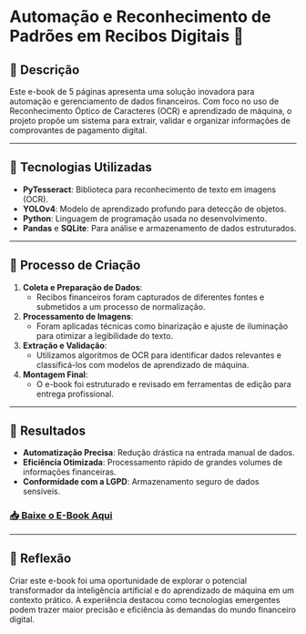 # Automação e Reconhecimento de Padrões em Recibos Digitais 📄

## 📒 Descrição

Este e-book de 5 páginas apresenta uma solução inovadora para automação e gerenciamento de dados financeiros. Com foco no uso de Reconhecimento Óptico de Caracteres (OCR) e aprendizado de máquina, o projeto propõe um sistema para extrair, validar e organizar informações de comprovantes de pagamento digital.

---

## 🤖 Tecnologias Utilizadas

- **PyTesseract**: Biblioteca para reconhecimento de texto em imagens (OCR).
- **YOLOv4**: Modelo de aprendizado profundo para detecção de objetos.
- **Python**: Linguagem de programação usada no desenvolvimento.
- **Pandas** e **SQLite**: Para análise e armazenamento de dados estruturados.

---

## 🧐 Processo de Criação

1. **Coleta e Preparação de Dados**:
   - Recibos financeiros foram capturados de diferentes fontes e submetidos a um processo de normalização.
2. **Processamento de Imagens**:
   - Foram aplicadas técnicas como binarização e ajuste de iluminação para otimizar a legibilidade do texto.
3. **Extração e Validação**:
   - Utilizamos algoritmos de OCR para identificar dados relevantes e classificá-los com modelos de aprendizado de máquina.
4. **Montagem Final**:
   - O e-book foi estruturado e revisado em ferramentas de edição para entrega profissional.

---

## 🚀 Resultados

- **Automatização Precisa**: Redução drástica na entrada manual de dados.
- **Eficiência Otimizada**: Processamento rápido de grandes volumes de informações financeiras.
- **Conformidade com a LGPD**: Armazenamento seguro de dados sensíveis.

### [📥 Baixe o E-Book Aqui](https://github.com/Davidamascen07/Ebooktcc/blob/main/exemplos/E-BOOK.md)

---

## 💭 Reflexão

Criar este e-book foi uma oportunidade de explorar o potencial transformador da inteligência artificial e do aprendizado de máquina em um contexto prático. A experiência destacou como tecnologias emergentes podem trazer maior precisão e eficiência às demandas do mundo financeiro digital.

